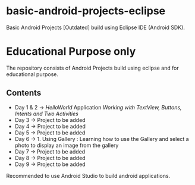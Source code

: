# basic-android-projects-eclipse
Basic Android Projects [Outdated] build using Eclipse IDE (Android SDK).

# Educational Purpose only

The repository consists of Android Projects build using eclipse and for educational purpose.

## Contents
* Day 1 & 2 -> _HelloWorld_ Application *Working with TextView, Buttons, Intents and Two Activities*
* Day 3 -> Project to be added
* Day 4 -> Project to be added
* Day 5 -> Project to be added
* Day 6 -> 1. Using Gallery : Learning how to use the Gallery and select a photo to display an image from the gallery
* Day 7 -> Project to be added
* Day 8 -> Project to be added
* Day 9 -> Project to be added

Recommended to use Android Studio to build android applications.
